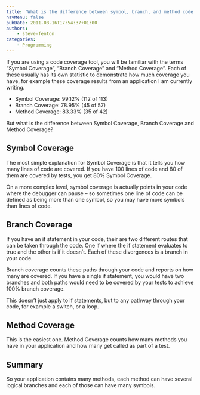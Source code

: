 ```yaml
---
title: 'What is the difference between symbol, branch, and method code coverage'
navMenu: false
pubDate: 2011-08-16T17:54:37+01:00
authors:
    - steve-fenton
categories:
    - Programming
---
```


If you are using a code coverage tool, you will be familiar with the terms “Symbol Coverage”, “Branch Coverage” and “Method Coverage”. Each of these usually has its own statistic to demonstrate how much coverage you have, for example these coverage results from an application I am currently writing.

- Symbol Coverage: 99.12% (112 of 113)
- Branch Coverage: 78.95% (45 of 57)
- Method Coverage: 83.33% (35 of 42)

But what is the difference between Symbol Coverage, Branch Coverage and Method Coverage?

## Symbol Coverage

The most simple explanation for Symbol Coverage is that it tells you how many lines of code are covered. If you have 100 lines of code and 80 of them are covered by tests, you get 80% Symbol Coverage.

On a more complex level, symbol coverage is actually points in your code where the debugger can pause – so sometimes one line of code can be defined as being more than one symbol, so you may have more symbols than lines of code.

## Branch Coverage

If you have an if statement in your code, their are two different routes that can be taken through the code. One if where the if statement evaluates to true and the other is if it doesn’t. Each of these divergences is a branch in your code.

Branch coverage counts these paths through your code and reports on how many are covered. If you have a single if statement, you would have two branches and both paths would need to be covered by your tests to achieve 100% branch coverage.

This doesn’t just apply to if statements, but to any pathway through your code, for example a switch, or a loop.

## Method Coverage

This is the easiest one. Method Coverage counts how many methods you have in your application and how many get called as part of a test.

## Summary

So your application contains many methods, each method can have several logical branches and each of those can have many symbols.